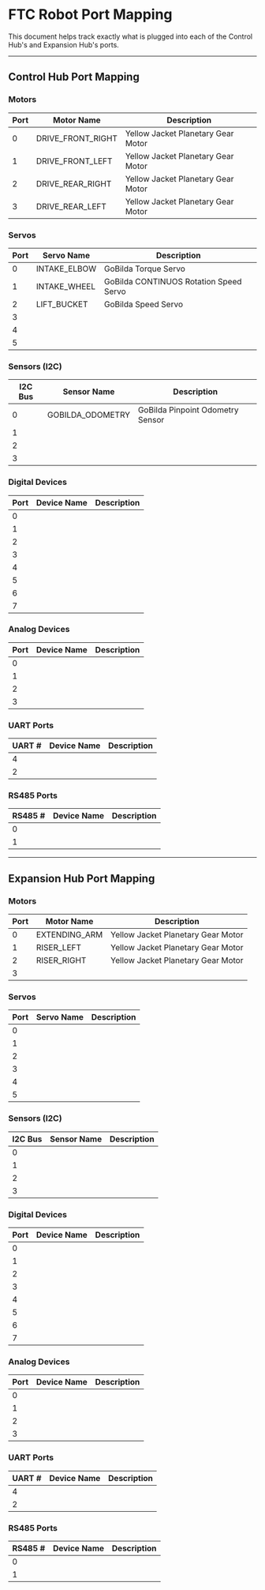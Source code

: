 # FTC Robot Port Mapping

This document helps track exactly what is plugged into each of the Control Hub's and Expansion Hub's ports.

---

## Control Hub Port Mapping

### Motors

| Port | Motor Name         | Description
|------|--------------------|------------------------------------
| 0    | DRIVE_FRONT_RIGHT  | Yellow Jacket Planetary Gear Motor
| 1    | DRIVE_FRONT_LEFT   | Yellow Jacket Planetary Gear Motor
| 2    | DRIVE_REAR_RIGHT   | Yellow Jacket Planetary Gear Motor
| 3    | DRIVE_REAR_LEFT    | Yellow Jacket Planetary Gear Motor  

### Servos

| Port | Servo Name         | Description
|------|--------------------|------------------------------------
| 0    | INTAKE_ELBOW       | GoBilda Torque Servo
| 1    | INTAKE_WHEEL       | GoBilda CONTINUOS Rotation Speed Servo
| 2    | LIFT_BUCKET        | GoBilda Speed Servo
| 3    |                    |
| 4    |                    |
| 5    |                    |

### Sensors (I2C)

| I2C Bus | Sensor Name       | Description
|---------|-------------------|------------------------------------
| 0       | GOBILDA_ODOMETRY  | GoBilda Pinpoint Odometry Sensor
| 1       |                   |
| 2       |                   |
| 3       |                   |

### Digital Devices

| Port | Device Name        | Description
|------|--------------------|------------------------------------
| 0    |                    |
| 1    |                    |
| 2    |                    |
| 3    |                    |
| 4    |                    |
| 5    |                    |
| 6    |                    |
| 7    |                    |

### Analog Devices

| Port | Device Name        | Description
|------|--------------------|------------------------------------
| 0    |                    |
| 1    |                    |
| 2    |                    |
| 3    |                    |

### UART Ports

| UART # | Device Name        | Description
|--------|--------------------|------------------------------------
| 4      |                    |
| 2      |                    |

### RS485 Ports

| RS485 # | Device Name        | Description
|---------|--------------------|------------------------------------
| 0       |                    |
| 1       |                    |

---

## Expansion Hub Port Mapping

### Motors

| Port | Motor Name         | Description
|------|--------------------|------------------------------------
| 0    | EXTENDING_ARM      | Yellow Jacket Planetary Gear Motor
| 1    | RISER_LEFT         | Yellow Jacket Planetary Gear Motor
| 2    | RISER_RIGHT        | Yellow Jacket Planetary Gear Motor
| 3    |                    |

### Servos

| Port | Servo Name         | Description
|------|--------------------|------------------------------------
| 0    |                    |
| 1    |                    |
| 2    |                    |
| 3    |                    |
| 4    |                    |
| 5    |                    |

### Sensors (I2C)

| I2C Bus | Sensor Name       | Description
|---------|-------------------|------------------------------------
| 0       |                   |
| 1       |                   |
| 2       |                   |
| 3       |                   |

### Digital Devices

| Port | Device Name        | Description
|------|--------------------|------------------------------------
| 0    |                    |
| 1    |                    |
| 2    |                    |
| 3    |                    |
| 4    |                    |
| 5    |                    |
| 6    |                    |
| 7    |                    |

### Analog Devices

| Port | Device Name        | Description
|------|--------------------|------------------------------------
| 0    |                    |
| 1    |                    |
| 2    |                    |
| 3    |                    |

### UART Ports

| UART # | Device Name        | Description
|--------|--------------------|------------------------------------
| 4      |                    |
| 2      |                    |

### RS485 Ports

| RS485 # | Device Name        | Description
|---------|--------------------|------------------------------------
| 0       |                    |
| 1       |                    |
